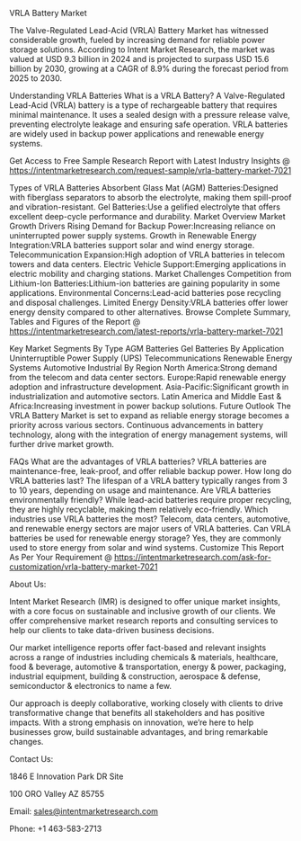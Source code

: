VRLA Battery Market

The Valve-Regulated Lead-Acid (VRLA) Battery Market has witnessed considerable growth, fueled by increasing demand for reliable power storage solutions. According to Intent Market Research, the market was valued at USD 9.3 billion in 2024 and is projected to surpass USD 15.6 billion by 2030, growing at a CAGR of 8.9% during the forecast period from 2025 to 2030.

Understanding VRLA Batteries
What is a VRLA Battery?
A Valve-Regulated Lead-Acid (VRLA) battery is a type of rechargeable battery that requires minimal maintenance. It uses a sealed design with a pressure release valve, preventing electrolyte leakage and ensuring safe operation. VRLA batteries are widely used in backup power applications and renewable energy systems.

Get Access to Free Sample Research Report with Latest Industry Insights @  https://intentmarketresearch.com/request-sample/vrla-battery-market-7021

Types of VRLA Batteries
Absorbent Glass Mat (AGM) Batteries:Designed with fiberglass separators to absorb the electrolyte, making them spill-proof and vibration-resistant.
Gel Batteries:Use a gelified electrolyte that offers excellent deep-cycle performance and durability.
Market Overview
Market Growth Drivers
Rising Demand for Backup Power:Increasing reliance on uninterrupted power supply systems.
Growth in Renewable Energy Integration:VRLA batteries support solar and wind energy storage.
Telecommunication Expansion:High adoption of VRLA batteries in telecom towers and data centers.
Electric Vehicle Support:Emerging applications in electric mobility and charging stations.
Market Challenges
Competition from Lithium-Ion Batteries:Lithium-ion batteries are gaining popularity in some applications.
Environmental Concerns:Lead-acid batteries pose recycling and disposal challenges.
Limited Energy Density:VRLA batteries offer lower energy density compared to other alternatives.
Browse Complete Summary, Tables and Figures of the Report @ https://intentmarketresearch.com/latest-reports/vrla-battery-market-7021

Key Market Segments
By Type
AGM Batteries
Gel Batteries
By Application
Uninterruptible Power Supply (UPS)
Telecommunications
Renewable Energy Systems
Automotive
Industrial
By Region
North America:Strong demand from the telecom and data center sectors.
Europe:Rapid renewable energy adoption and infrastructure development.
Asia-Pacific:Significant growth in industrialization and automotive sectors.
Latin America and Middle East & Africa:Increasing investment in power backup solutions.
Future Outlook
The VRLA Battery Market is set to expand as reliable energy storage becomes a priority across various sectors. Continuous advancements in battery technology, along with the integration of energy management systems, will further drive market growth.

FAQs
What are the advantages of VRLA batteries?
VRLA batteries are maintenance-free, leak-proof, and offer reliable backup power.
How long do VRLA batteries last?
The lifespan of a VRLA battery typically ranges from 3 to 10 years, depending on usage and maintenance.
Are VRLA batteries environmentally friendly?
While lead-acid batteries require proper recycling, they are highly recyclable, making them relatively eco-friendly.
Which industries use VRLA batteries the most?
Telecom, data centers, automotive, and renewable energy sectors are major users of VRLA batteries.
Can VRLA batteries be used for renewable energy storage?
Yes, they are commonly used to store energy from solar and wind systems. 
Customize This Report As Per Your Requirement @  https://intentmarketresearch.com/ask-for-customization/vrla-battery-market-7021

About Us:

Intent Market Research (IMR) is designed to offer unique market insights, with a core focus on sustainable and inclusive growth of our clients. We offer comprehensive market research reports and consulting services to help our clients to take data-driven business decisions.

Our market intelligence reports offer fact-based and relevant insights across a range of industries including chemicals & materials, healthcare, food & beverage, automotive & transportation, energy & power, packaging, industrial equipment, building & construction, aerospace & defense, semiconductor & electronics to name a few.

Our approach is deeply collaborative, working closely with clients to drive transformative change that benefits all stakeholders and has positive impacts. With a strong emphasis on innovation, we’re here to help businesses grow, build sustainable advantages, and bring remarkable changes.

Contact Us:

1846 E Innovation Park DR Site

100 ORO Valley AZ 85755

Email: sales@intentmarketresearch.com

Phone: +1 463-583-2713

 
